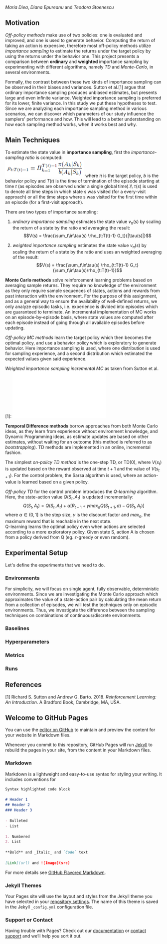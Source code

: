 _Maria Diea_, _Diana Epureanu_ and _Teodora Stoenescu_

## Motivation

_Off-policy methods_ make use of two policies: one is evaluated and improved, and one is used to generate behavior. Computing the return of taking an action is expensive, therefore most off-policy methods utilize _importance sampling_ to estimate the returns under the target policy by using the returns under the behavior one. This project presents a comparison between **ordinary** and **weighted** importance sampling by experimenting with different algorithms, namely _TD_ and _Monte-Carlo_, in several environments. 

Formally, the contrast between these two kinds of importance sampling can be observed in their biases and variances. Sutton et al.[1] argue that ordinary importance sampling produces unbiased estimates, but presents large and even infinite variance. Weighted importance sampling is preferred for its lower, finite variance. In this study we put these hypotheses to test. Since we are analyzing each importance sampling method in various scenarios, we can discover which parameters of our study influence the samplers' performance and how. This will lead to a better understanding on how each sampling method works, when it works best and why.  

## Main Techniques

To estimate the state value in **importance sampling**, first the _importance-sampling ratio_ is computed: <br>
![Image](/assets/images/f1.PNG) where $\pi$ is the target policy, $b$ is the behavior policy and $T(t)$ is the time of termination of the episode starting at time $t$ (as episodes are observed under a single global time).\\\\ $\tau(s)$ is used to denote all time steps in which state s was visited (for a every-visit approach) or all the time steps where s was visited for the first time within an episode (for a first-visit approach).

There are two types of importance sampling:
1. _ordinary importance sampling_ estimates the state value $v_\pi(s)$ by scaling the return of a state by the ratio and averaging the result:
$$V(s) = \frac{\sum_t\in\tau(s) \rho_{t:T(t)-1} G_t}{|\tau(s)|}$$

2. _weighted importance sampling_ estimates the state value $v_\pi(s)$ by scaling the return of a state by the ratio and uses an weighted averaging of the result:
$$V(s) = \frac{\sum_t\in\tau(s) \rho_{t:T(t)-1} G_t}{\sum_t\in\tau(s)\rho_{t:T(t)-1}}$$


**Monte Carlo methods** solve reinforcement learning problems based on averaging sample returns. They require no knowledge of the environment as they only require sample sequences of states, actions and rewards from past interaction with the environment. For the purpose of this assignment, and as a general way to ensure the availability of well-defined returns, we only analyze episodic tasks, i.e. experience is divided into episodes which are guaranteed to terminate. An incremental implementation of MC works on an episode-by-episode basis, where state values are computed after each episode instead of going through all available episodes before updating.

 _Off-policy MC methods_ learn the target policy which then becomes the optimal policy, and use a behavior policy which is exploratory to generate behavior. Here importance sampling is used, where one distribution is used for sampling experience, and a second distribution which estimated the expected values given said experience.
 
 *Weighted importance sampling incremental MC* as taken from Sutton et al.[1]:
 ![Image](/assets/images/mcweighted.pdf)


**Temporal Difference methods** borrow approaches from both Monte Carlo ideas, as they learn from experience without environment knowledge, and Dynamic Programming ideas, as estimate updates are based on other estimates, without waiting for an outcome (this method is referred to as _bootstrapping_). TD methods are implemented in an online, incremental fashion. 

The simplest _on-policy TD method_ is the one-step TD, or TD(0), where $V(s_t)$ is updated based on the reward observed at time $t+1$ and the value of $V(s_{t+1})$. For the control problem, the Sarsa algorithm is used, where an action-value is learned based on a given policy.


_Off-policy TD_ for the control problem introduces the _Q-learning_ algorithm. Here, the state-action value $Q(S_t, A_t)$ is updated incrementally:
$$Q(S_t, A_t) = Q(S_t, A_t) + \alpha[R_{t+1} + \gamma max_a Q(S_{t+1}, a) - Q(S_t, A_t)]$$
where $\alpha\in(0,1]$ is the step size, $\gamma$ is the discount factor and $max_a$, the maximum reward that is reachable in the next state. <br>
Q-learning learns the optimal policy even when actions are selected according to a more exploratory policy. Given state S, action A is chosen from a policy derived from Q (eg. $\epsilon$-greedy or even random).

## Experimental Setup

Let's define the experiments that we need to do.

### Environments
For simplicity, we will focus on single agent, fully observable, deterministic environments. Since we are investigating the Monte Carlo approach which approximates the value of a state-action pair by calculating the mean return from a collection of episodes, we will test the techniques only on episodic environments. Thus, we  investigate the difference between the sampling techniques on combinations of continuous/discrete environments. 

### Baselines

### Hyperparameters

### Metrics

### Runs


## References
[1] Richard S. Sutton and Andrew G. Barto. 2018. _Reinforcement Learning: An Introduction_. A Bradford Book, Cambridge, MA, USA.


## Welcome to GitHub Pages

You can use the [editor on GitHub](https://github.com/mariadiea/RL-reproducible/edit/gh-pages/index.md) to maintain and preview the content for your website in Markdown files.

Whenever you commit to this repository, GitHub Pages will run [Jekyll](https://jekyllrb.com/) to rebuild the pages in your site, from the content in your Markdown files.

### Markdown

Markdown is a lightweight and easy-to-use syntax for styling your writing. It includes conventions for

```markdown
Syntax highlighted code block

# Header 1
## Header 2
### Header 3

- Bulleted
- List

1. Numbered
2. List

**Bold** and _Italic_ and `Code` text

[Link](url) and ![Image](src)
```

For more details see [GitHub Flavored Markdown](https://guides.github.com/features/mastering-markdown/).

### Jekyll Themes

Your Pages site will use the layout and styles from the Jekyll theme you have selected in your [repository settings](https://github.com/mariadiea/RL-reproducible/settings). The name of this theme is saved in the Jekyll `_config.yml` configuration file.

### Support or Contact

Having trouble with Pages? Check out our [documentation](https://docs.github.com/categories/github-pages-basics/) or [contact support](https://github.com/contact) and we’ll help you sort it out.

